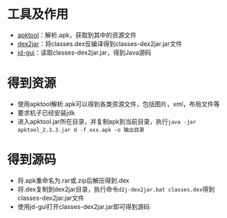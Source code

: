 
# 工具及作用

- [apktool](https://bitbucket.org/iBotPeaches/apktool/downloads)：解析.apk，获取到其中的资源文件
- [dex2jar](http://sourceforge.net/projects/dex2jar/files/)：将classes.dex反编译得到classes-dex2jar.jar文件
- [jd-gui](http://jd.benow.ca/)：读取classes-dex2jar.jar，得到Java源码

# 得到资源

- 使用apktool解析.apk可以得到各类资源文件，包括图片，xml，布局文件等
- 要求机子已经安装jdk
- 进入apktool.jar所在目录，并复制apk到当前目录，执行`java -jar apktool_2.3.3.jar d -f xxx.apk -o 输出目录`

# 得到源码

- 将.apk重命名为.rar或.zip后解压得到.dex
- 将.dex复制到dex2jar目录，执行命令`d2j-dex2jar.bat classes.dex`得到classes-dex2jar.jar文件
- 使用jd-gui打开classes-dex2jar.jar即可得到源码